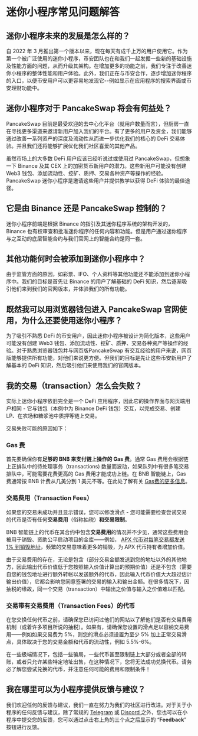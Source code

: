 # 迷你小程序常见问题解答

## 迷你小程序未来的发展是怎么样的？

自 2022 年 3 月推出第一个版本以来，现在每天有成千上万的用户使用它。作为第一个被广泛使用的迷你小程序，币安团队也在和我们一起发掘一些新的基础设施及性能方面的问题，从而升级其架构。在增加更多的功能之前，我们专注于改善迷你小程序的整体性能和用户体验。此外，我们正在与币安合作，逐步增加迷你程序的入口，以便币安用户可以更容易地发现它--例如显示在应用程序的搜索界面或币安理财功能中。&#x20;

## 迷你小程序对于 PancakeSwap 将会有何益处？

PancakeSwap 目前是最受欢迎的去中心化平台（就用户数量而言），但厨房一直在寻找更多渠道来邀请新用户加入我们的平台。有了更多的用户及资金，我们能够通过改善一系列资产的深度及流动性从而进一步优化我们的核心的 DeFi 交易体验。并且我们还将能够扩展优化我们社区喜爱的其他产品。

虽然市场上的大多数 DeFi 用户应该已经听说过或使用过 PancakeSwap，但想象一下 Binance 及其 CEX 上的加密货币新用户的潜力。这些新用户可能没有创建 Web3 钱包、添加流动性、挖矿、质押、交易各种资产等操作的经验。PancakeSwap 迷你小程序是邀请这些用户并提供教学以获得 DeFi 体验的最佳途径。

## 它是由 Binance 还是 PancakeSwap 控制的？&#x20;

迷你小程序前端是根据 Binance 的指引及其迷你程序系统的架构开发的，Binance 也有权审查和批准迷你程序的任何内容和功能。但是用户通过迷你程序与之互动的底层智能合约与我们官网上的智能合约是同一套。

## 其他功能何时会被添加到迷你小程序中？

由于监管方面的原因，如彩票、IFO、个人资料等其他功能还不能添加到迷你小程序中。我们的目标是首先让 Binance 的用户了解基础的 DeFi 知识，然后逐渐吸引他们来到我们的官网版本，并体验我们的所有功能。

## 既然我可以用浏览器钱包进入 PancakeSwap 官网使用，为什么还要使用迷你小程序？&#x20;

为了吸引不熟悉 DeFi 的币安用户，因此迷你小程序被设计为简化版本，这些用户可能没有创建 Web3 钱包、添加流动性、挖矿、质押、交易各种资产等操作的经验。对于熟悉浏览器钱包并与网页版PancakeSwap 有交互经验的用户来说，网页版能够提供所有功能，对他们来说更方便。但我们的目标是先让这些币安新用户了解基本的 DeFi 知识，然后吸引他们来使用我们的官网版本。

## 我的交易（transaction）怎么会失败？&#x20;

实际上迷你小程序依旧完全是一个 DeFi 应用程序，因此它的操作界面与网页端用户相同 - 它与钱包（本例中为 Binance DeFi 钱包）交互，以完成交易、创建LP、在农场和糖浆池中质押等链上交易。&#x20;

交易失败可能的原因如下：

### Gas 费&#x20;

首先要确保你有**足够的 BNB 来支付链上操作的 Gas 费**。通常 Gas 费用会根据链上正排队中的待处理事务（transactions) 数量而波动，如果队列中有很多笔交易排队中，可能需要花费更高的 Gas 费用才能成功上链。在 BNB 智能链上，Gas 费通常按 BNB 计费从几美分到 1 美元不等。在此处了解有关 [Gas费的更多信息](https://academy.binance.com/en/glossary/gas)。

### 交易费用（Transaction Fees）&#x20;

如果您的交易未成功并且显示错误，您可以修改滑点 - 您可能需要检查尝试交易的代币是否有任何**交易费用**（俗称抽税）**和交易限制**。&#x20;

BNB 智能链上的代币在其合约中包含**交易费用**的情况并不少见，通常这些费用会被用于销毁、资助公平启动项目的金库——例如， [APX 代币对每笔交易都发送 1% 到销毁地址](https://apollox-finance.gitbook.io/apollox-finance/welcome/apx-token-and-contract/tax)，频繁的交易意味着更多的销毁，为 APX 代币持有者增加价值。

由于交易费用的存在，无论是包含（部分交易金额发送到您的地址以外的其他地方，因此输出代币价值低于您按照输入价值计算出的预期价值）还是不包含（需要自您的钱包地址进行额外转帐以发送额外的代币，因此输入代币价值大大超过估计输出价值），它都会影响您同意签署的交易的输入和输出金额。在很多情况下，因抽税的缘故，同一个交易（transaction）中输出之价值与输入之价值难以匹配。&#x20;

### 交易带有交易费用（Transaction Fees）的代币

在您交换任何代币之前，请确保您已访问过他们的网站以了解他们是否有交易费用机制（或着许多项目所说的抽税）。如果有，请确保您设置的滑点足以容纳交易费用——例如如果交易费为 5%，则您的滑点必须设置为至少 5% 加上正常交易滑点，具体取决于您的交易金额和代币的流动性，例如 5.5%-6%。&#x20;

在一些极端情况下，包括一些骗局，一些代币甚至限制链上大部分或者全部的转账，或者只允许某些特定地址出售，在这种情况下，您将无法成功兑换代币。请务必了解您尝试兑换的代币，并注意任何可能的费用和限制条件！

## 我在哪里可以为小程序提供反馈与建议？&#x20;

我们欢迎任何的反馈与建议，我们一直在努力为我们的社区进行改进。对于关于小程序的任何反馈与建议，除了常规的 [Telegram](https://t.me/PancakeSwap\_CN) 或 [Discord ](https://discord.com/invite/pancakeswap)之外，您也可以在小程序中提交您的反馈，您可以通过点击右上角的三个点之后显示的 “**Feedback**” 按钮进行反馈。

<div align="left">

<figure><img src="../../.gitbook/assets/min 小程序15.png" alt=""><figcaption></figcaption></figure>

</div>
